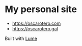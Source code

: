 # My personal site

- https://oscarotero.com
- https://oscarotero.gal

Built with [Lume](https://lumeland.github.io/)

